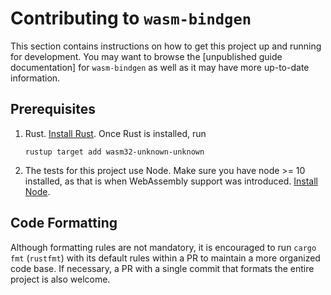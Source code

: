 # Contributing to `wasm-bindgen`

This section contains instructions on how to get this project up and running for
development. You may want to browse the [unpublished guide documentation] for
`wasm-bindgen` as well as it may have more up-to-date information.

[unpublished documentation]: https://rustwasm.github.io/wasm-bindgen/

## Prerequisites

1. Rust. [Install Rust]. Once Rust is installed, run

    ```shell
    rustup target add wasm32-unknown-unknown
    ```

[install Rust]: https://www.rust-lang.org/en-US/install.html

2. The tests for this project use Node. Make sure you have node >= 10 installed,
   as that is when WebAssembly support was introduced. [Install Node].

[Install Node]: https://nodejs.org/en/

## Code Formatting

Although formatting rules are not mandatory, it is encouraged to run `cargo fmt` (`rustfmt`) with its default rules within a PR to maintain a more organized code base. If necessary, a PR with a single commit that formats the entire project is also welcome.
